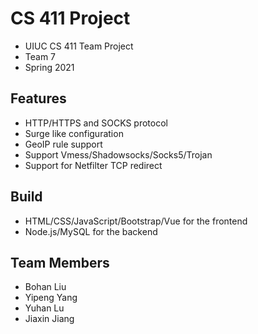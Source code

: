 # CS 411 Project
- UIUC CS 411 Team Project
- Team 7
- Spring 2021

## Features

- HTTP/HTTPS and SOCKS protocol
- Surge like configuration
- GeoIP rule support
- Support Vmess/Shadowsocks/Socks5/Trojan
- Support for Netfilter TCP redirect

## Build
- HTML/CSS/JavaScript/Bootstrap/Vue for the frontend
- Node.js/MySQL for the backend

## Team Members
- Bohan Liu
- Yipeng Yang
- Yuhan Lu
- Jiaxin Jiang